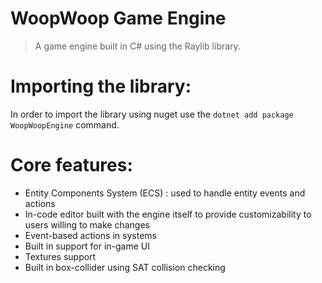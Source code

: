 # WoopWoop Game Engine
> A game engine built in C# using the Raylib library.

# Importing the library:
In order to import the library using nuget use the `dotnet add package WoopWoopEngine` command.

# Core features:
- Entity Components System (ECS) : used to handle entity events and actions
- In-code editor built with the engine itself to provide customizability to users willing to make changes
- Event-based actions in systems
- Built in support for in-game UI
- Textures support
- Built in box-collider using SAT collision checking

